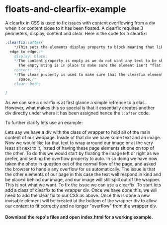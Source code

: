 # floats-and-clearfix-example

A clearfix in CSS  is used to fix issues with content overflowing from a div when it or content close to it has been floated.
A clearfix requires 3 perimeters, display, content and clear.
Here is the code for a clearfix:
```css
.clearfix::after{
    */This sets the elements display property to block meaning that like a heading it will take up one line on the screen from
  edge to edge./*
    display: block;
    */The content property is empty as we do not want any text to be showing inside of this element.
      The empty sting is in place to make sure the element isn't "flat."/*
    content: "";
    */The clear property is used to make sure that the clearfix element will extend the full with of the page leaving no white 
      space./*
    clear: both;

}
```

As we can see a clearfix is at first glance a simple refrence to a clas. However, what makes this so special is that it
essentially creates another div directly under where it has been assigned hence the `::after` code.

To further clarify lets use an example:

Lets say we have a div with the class of wrapper to hold all of the main content of our webpage.
Inside of that div we have some text and an image.
Now we would like for that text to wrap arround our image or at the very least sit next to it, 
insted of having these page elements sit one on top of the other.
To do this we would start by floating the image left or right as we prefer, and setting the overflow property to auto.
In so doing we have now taken the photo in question out of the normal flow of the page,
and asked the browser to handle any overflow for us automatically. The issue is that the other elements of our page in this case
the text well respond in kind and be placed behind our image, and our image will still spill out of the wrapper. 
This is not what we want.
To fix the issue we can use a clearfix. To start lets add a class of clearfix to the wrapper div.
Once we have done this, we will need to add the clear fix to our CSS as above.
Once this is done a new invisable element will be created at the bottom of the wrapper div to allow our content to fit correctly
and no longer "overflow" from the wrapper div.

#### Download the repo's files and open index.html for a working example.
